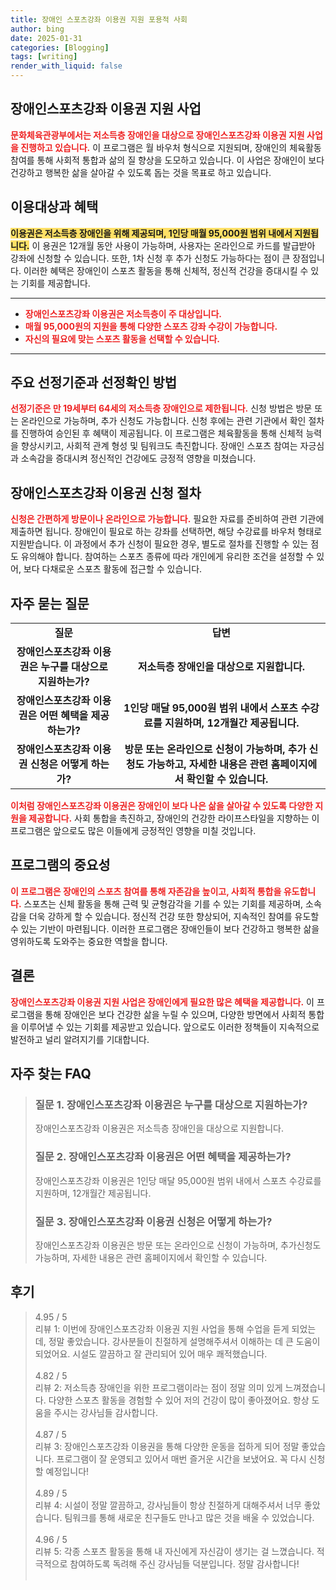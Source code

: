 ```yaml
---
title: 장애인 스포츠강좌 이용권 지원 포용적 사회
author: bing
date: 2025-01-31
categories: [Blogging]
tags: [writing]
render_with_liquid: false
---
```



<h2 id='장애인스포츠강좌이용권지원사업'>장애인스포츠강좌 이용권 지원 사업</h2>

<p><b><span style="color: #ee2323;">문화체육관광부에서는 저소득층 장애인을 대상으로 장애인스포츠강좌 이용권 지원 사업을 진행하고 있습니다.</span></b> 이 프로그램은 월 바우처 형식으로 지원되며, 장애인의 체육활동 참여를 통해 사회적 통합과 삶의 질 향상을 도모하고 있습니다. 이 사업은 장애인이 보다 건강하고 행복한 삶을 살아갈 수 있도록 돕는 것을 목표로 하고 있습니다.</p>

<h2 id='이용대상과혜택'>이용대상과 혜택</h2>

<p><b><span style="background-color: #ffe066;">이용권은 저소득층 장애인을 위해 제공되며, 1인당 매월 95,000원 범위 내에서 지원됩니다.</span></b> 이 용권은 12개월 동안 사용이 가능하며, 사용자는 온라인으로 카드를 발급받아 강좌에 신청할 수 있습니다. 또한, 1차 신청 후 추가 신청도 가능하다는 점이 큰 장점입니다. 이러한 혜택은 장애인이 스포츠 활동을 통해 신체적, 정신적 건강을 증대시킬 수 있는 기회를 제공합니다.</p>

<hr />

<ul>
    <li><b><span style="color: #ee2323;">장애인스포츠강좌 이용권은 저소득층이 주 대상입니다.</span></b></li>
    <li><b><span style="color: #ee2323;">매월 95,000원의 지원을 통해 다양한 스포츠 강좌 수강이 가능합니다.</span></b></li>
    <li><b><span style="color: #ee2323;">자신의 필요에 맞는 스포츠 활동을 선택할 수 있습니다.</span></b></li>
</ul>

<hr />

<h2 id='선정기준과방법'>주요 선정기준과 선정확인 방법</h2>

<p><b><span style="color: #ee2323;">선정기준은 만 19세부터 64세의 저소득층 장애인으로 제한됩니다.</span></b> 신청 방법은 방문 또는 온라인으로 가능하며, 추가 신청도 가능합니다. 신청 후에는 관련 기관에서 확인 절차를 진행하여 승인된 후 혜택이 제공됩니다. 이 프로그램은 체육활동을 통해 신체적 능력을 향상시키고, 사회적 관계 형성 및 팀워크도 촉진합니다. 장애인 스포츠 참여는 자긍심과 소속감을 증대시켜 정신적인 건강에도 긍정적 영향을 미쳤습니다.</p>

<h2 id='신청절차'>장애인스포츠강좌 이용권 신청 절차</h2>

<p><b><span style="color: #ee2323;">신청은 간편하게 방문이나 온라인으로 가능합니다.</span></b> 필요한 자료를 준비하여 관련 기관에 제출하면 됩니다. 장애인이 필요로 하는 강좌를 선택하면, 해당 수강료를 바우처 형태로 지원받습니다. 이 과정에서 추가 신청이 필요한 경우, 별도로 절차를 진행할 수 있는 점도 유의해야 합니다. 참여하는 스포츠 종류에 따라 개인에게 유리한 조건을 설정할 수 있어, 보다 다채로운 스포츠 활동에 접근할 수 있습니다.</p>

<h2 id='자주묻는질문'>자주 묻는 질문</h2>

<table>
    <tr>
        <td style="text-align: center; height: 17px;"><b>질문</b></td>
        <td style="text-align: center; height: 17px;"><b>답변</b></td>
    </tr>
    <tr>
        <td style="text-align: center; height: 17px;"><b>장애인스포츠강좌 이용권은 누구를 대상으로 지원하는가?</b></td>
        <td style="text-align: center; height: 17px;"><b>저소득층 장애인을 대상으로 지원합니다.</b></td>
    </tr>
    <tr>
        <td style="text-align: center; height: 17px;"><b>장애인스포츠강좌 이용권은 어떤 혜택을 제공하는가?</b></td>
        <td style="text-align: center; height: 17px;"><b>1인당 매달 95,000원 범위 내에서 스포츠 수강료를 지원하며, 12개월간 제공됩니다.</b></td>
    </tr>
    <tr>
        <td style="text-align: center; height: 17px;"><b>장애인스포츠강좌 이용권 신청은 어떻게 하는가?</b></td>
        <td style="text-align: center; height: 17px;"><b>방문 또는 온라인으로 신청이 가능하며, 추가 신청도 가능하고, 자세한 내용은 관련 홈페이지에서 확인할 수 있습니다.</b></td>
    </tr>
</table>

<p><b><span style="color: #ee2323;">이처럼 장애인스포츠강좌 이용권은 장애인이 보다 나은 삶을 살아갈 수 있도록 다양한 지원을 제공합니다.</span></b> 사회 통합을 촉진하고, 장애인의 건강한 라이프스타일을 지향하는 이 프로그램은 앞으로도 많은 이들에게 긍정적인 영향을 미칠 것입니다.</p>

<h2 id='프로그램의중요성'>프로그램의 중요성</h2>

<p><b><span style="color: #ee2323;">이 프로그램은 장애인의 스포츠 참여를 통해 자존감을 높이고, 사회적 통합을 유도합니다.</span></b> 스포츠는 신체 활동을 통해 근력 및 균형감각을 기를 수 있는 기회를 제공하며, 소속감을 더욱 강하게 할 수 있습니다. 정신적 건강 또한 향상되어, 지속적인 참여를 유도할 수 있는 기반이 마련됩니다. 이러한 프로그램은 장애인들이 보다 건강하고 행복한 삶을 영위하도록 도와주는 중요한 역할을 합니다.</p>

<h2 id='결론'>결론</h2>

<p><b><span style="color: #ee2323;">장애인스포츠강좌 이용권 지원 사업은 장애인에게 필요한 많은 혜택을 제공합니다.</span></b> 이 프로그램을 통해 장애인은 보다 건강한 삶을 누릴 수 있으며, 다양한 방면에서 사회적 통합을 이루어낼 수 있는 기회를 제공받고 있습니다. 앞으로도 이러한 정책들이 지속적으로 발전하고 널리 알려지기를 기대합니다.</p>


<h2 id='자주_찾는_FAQ'>자주 찾는 FAQ</h2>
<div itemscope="" itemtype="https://schema.org/FAQPage"> 
<blockquote> 
<div itemscope="" itemprop="mainEntity" itemtype="https://schema.org/Question"> 
<h3 itemprop="name">질문 1. 장애인스포츠강좌 이용권은 누구를 대상으로 지원하는가?</h3> 
<div itemscope="" itemprop="acceptedAnswer" itemtype="https://schema.org/Answer"> 
<span itemprop="text"> 
<p>장애인스포츠강좌 이용권은 저소득층 장애인을 대상으로 지원합니다.</p> 
</span> 
</div> 
</div> 
<div itemscope="" itemprop="mainEntity" itemtype="https://schema.org/Question"> 
<h3 itemprop="name">질문 2. 장애인스포츠강좌 이용권은 어떤 혜택을 제공하는가?</h3> 
<div itemscope="" itemprop="acceptedAnswer" itemtype="https://schema.org/Answer"> 
<span itemprop="text"> 
<p>장애인스포츠강좌 이용권은 1인당 매달 95,000원 범위 내에서 스포츠 수강료를 지원하며, 12개월간 제공됩니다.</p> 
</span> 
</div> 
</div> 
<div itemscope="" itemprop="mainEntity" itemtype="https://schema.org/Question"> 
<h3 itemprop="name">질문 3. 장애인스포츠강좌 이용권 신청은 어떻게 하는가?</h3> 
<div itemscope="" itemprop="acceptedAnswer" itemtype="https://schema.org/Answer"> 
<span itemprop="text"> 
<p>장애인스포츠강좌 이용권은 방문 또는 온라인으로 신청이 가능하며, 추가신청도 가능하며, 자세한 내용은 관련 홈페이지에서 확인할 수 있습니다.</p> 
</span> 
</div> 
</div> 
</blockquote> 
</div>
<h2 id='후기'>후기</h2>
<div itemscope itemtype="https://schema.org/Product">
  <blockquote>
  <div itemprop="review" itemscope itemtype="https://schema.org/Review">
      <div itemprop="reviewRating" itemscope itemtype="https://schema.org/Rating"> <span itemprop="ratingValue">4.95</span> / <span itemprop="bestRating">5</span> </div>
      <span itemprop="reviewBody">리뷰 1: 이번에 장애인스포츠강좌 이용권 지원 사업을 통해 수업을 듣게 되었는데, 정말 좋았습니다. 강사분들이 친절하게 설명해주셔서 이해하는 데 큰 도움이 되었어요. 시설도 깔끔하고 잘 관리되어 있어 매우 쾌적했습니다.</span>
  </div>
  <br>
  <div itemprop="review" itemscope itemtype="https://schema.org/Review">
      <div itemprop="reviewRating" itemscope itemtype="https://schema.org/Rating"> <span itemprop="ratingValue">4.82</span> / <span itemprop="bestRating">5</span> </div>
      <span itemprop="reviewBody">리뷰 2: 저소득층 장애인을 위한 프로그램이라는 점이 정말 의미 있게 느껴졌습니다. 다양한 스포츠 활동을 경험할 수 있어 저의 건강이 많이 좋아졌어요. 항상 도움을 주시는 강사님들 감사합니다.</span>
  </div>
  <br>
  <div itemprop="review" itemscope itemtype="https://schema.org/Review">
      <div itemprop="reviewRating" itemscope itemtype="https://schema.org/Rating"> <span itemprop="ratingValue">4.87</span> / <span itemprop="bestRating">5</span> </div>
      <span itemprop="reviewBody">리뷰 3: 장애인스포츠강좌 이용권을 통해 다양한 운동을 접하게 되어 정말 좋았습니다. 프로그램이 잘 운영되고 있어서 매번 즐거운 시간을 보냈어요. 꼭 다시 신청할 예정입니다!</span>
  </div>
  <br>
  <div itemprop="review" itemscope itemtype="https://schema.org/Review">
      <div itemprop="reviewRating" itemscope itemtype="https://schema.org/Rating"> <span itemprop="ratingValue">4.89</span> / <span itemprop="bestRating">5</span> </div>
      <span itemprop="reviewBody">리뷰 4: 시설이 정말 깔끔하고, 강사님들이 항상 친절하게 대해주셔서 너무 좋았습니다. 팀워크를 통해 새로운 친구들도 만나고 많은 것을 배울 수 있었습니다.</span>
  </div>
  <br>
  <div itemprop="review" itemscope itemtype="https://schema.org/Review">
      <div itemprop="reviewRating" itemscope itemtype="https://schema.org/Rating"> <span itemprop="ratingValue">4.96</span> / <span itemprop="bestRating">5</span> </div>
      <span itemprop="reviewBody">리뷰 5: 각종 스포츠 활동을 통해 내 자신에게 자신감이 생기는 걸 느꼈습니다. 적극적으로 참여하도록 독려해 주신 강사님들 덕분입니다. 정말 감사합니다!</span>
  </div>
  <br>
  </blockquote>
</div>
